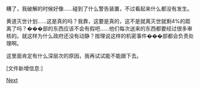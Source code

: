 糟了，我破解的时候好像……碰到了什么警告装置，不过看起来什么都没有发生。

黄道灭世计划……这是真的吗？我靠，这要是真的，这不是就离灭世就剩4%的距离了吗？���部的东西应该不会有假吧……他们每次送来的东西都要经过很多审核的。就这样为什么政府还没有动静？按理说这样的机密事件���部都会负责处理啊。

这里面肯定有什么深层次的原因，我再试试能不能跟下去。

[文件新增信息:]

[Next](https://github.com/ziyangz5/Project-Zel/tree/50d903c628d3d7623fe07f13027cbbd0a6309d7f "Next")